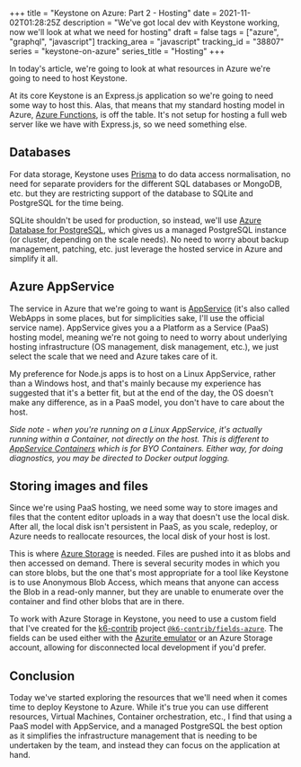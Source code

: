 +++
title = "Keystone on Azure: Part 2 - Hosting"
date = 2021-11-02T01:28:25Z
description = "We've got local dev with Keystone working, now we'll look at what we need for hosting"
draft = false
tags = ["azure", "graphql", "javascript"]
tracking_area = "javascript"
tracking_id = "38807"
series = "keystone-on-azure"
series_title = "Hosting"
+++

In today's article, we're going to look at what resources in Azure we're going to need to host Keystone.

At its core Keystone is an Express.js application so we're going to need some way to host this. Alas, that means that my standard hosting model in Azure, [Azure Functions](https://docs.microsoft.com/azure/azure-functions/functions-overview?{{<cda>}}), is off the table. It's not setup for hosting a full web server like we have with Express.js, so we need something else.

## Databases

For data storage, Keystone uses [Prisma](https://www.prisma.io/) to do data access normalisation, no need for separate providers for the different SQL databases or MongoDB, etc. but they are restricting support of the database to SQLite and PostgreSQL for the time being.

SQLite shouldn't be used for production, so instead, we'll use [Azure Database for PostgreSQL](https://docs.microsoft.com/azure/postgresql/?{{<cda>}}), which gives us a managed PostgreSQL instance (or cluster, depending on the scale needs). No need to worry about backup management, patching, etc. just leverage the hosted service in Azure and simplify it all.

## Azure AppService

The service in Azure that we're going to want is [AppService](https://docs.microsoft.com/azure/app-service/overview?{{<cda>}}) (it's also called WebApps in some places, but for simplicities sake, I'll use the official service name). AppService gives you a a Platform as a Service (PaaS) hosting model, meaning we're not going to need to worry about underlying hosting infrastructure (OS management, disk management, etc.), we just select the scale that we need and Azure takes care of it.

My preference for Node.js apps is to host on a Linux AppService, rather than a Windows host, and that's mainly because my experience has suggested that it's a better fit, but at the end of the day, the OS doesn't make any difference, as in a PaaS model, you don't have to care about the host.

_Side note - when you're running on a Linux AppService, it's actually running within a Container, not directly on the host. This is different to [AppService Containers](https://azure.microsoft.com/services/app-service/containers/?{{<cda>}}) which is for BYO Containers. Either way, for doing diagnostics, you may be directed to Docker output logging._

## Storing images and files

Since we're using PaaS hosting, we need some way to store images and files that the content editor uploads in a way that doesn't use the local disk. After all, the local disk isn't persistent in PaaS, as you scale, redeploy, or Azure needs to reallocate resources, the local disk of your host is lost.

This is where [Azure Storage](https://azure.microsoft.com/services/storage/blobs/?{{<cda>}}) is needed. Files are pushed into it as blobs and then accessed on demand. There is several security modes in which you can store blobs, but the one that's most appropriate for a tool like Keystone is to use Anonymous Blob Access, which means that anyone can access the Blob in a read-only manner, but they are unable to enumerate over the container and find other blobs that are in there.

To work with Azure Storage in Keystone, you need to use a custom field that I've created for the [k6-contrib](https://github.com/keystonejs-contrib/k6-contrib) project [`@k6-contrib/fields-azure`](https://npm.im/@k6-contrib/fields-azure). The fields can be used either with the [Azurite emulator](https://docs.microsoft.com/azure/storage/common/storage-use-azurite?tabs=visual-studio-code&{{<cda>}}) or an Azure Storage account, allowing for disconnected local development if you'd prefer.

## Conclusion

Today we've started exploring the resources that we'll need when it comes time to deploy Keystone to Azure. While it's true you can use different resources, Virtual Machines, Container orchestration, etc., I find that using a PaaS model with AppService, and a managed PostgreSQL the best option as it simplifies the infrastructure management that is needing to be undertaken by the team, and instead they can focus on the application at hand.

